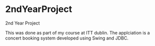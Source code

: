 2ndYearProject
==============

2nd Year Project

This was done as part of my course at ITT dublin. The applciation is a concert booking system developed using Swing and JDBC.
